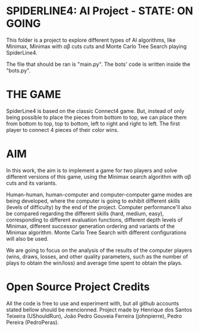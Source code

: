 # SPIDERLINE4: AI Project - STATE: ON GOING

This folder is a project to explore different types of AI algorithms, like Minimax,
Minimax with αβ cuts cuts and Monte Carlo Tree Search playing SpiderLine4.

The file that should be ran is "main.py".
The bots' code is written inside the "bots.py".

# THE GAME

SpiderLine4 is based on the classic Connect4 game. But, instead of only being possible to
place the pieces from bottom to top, we can place them from bottom to top, top to bottom,
left to right and right to left. The first player to connect 4 pieces of their color wins.

# AIM

In this work, the aim is to implement a game for two players and solve different versions of this game,
using the Minimax search algorithm with αβ cuts and its variants.

Human-human, human-computer and computer-computer game modes are being developed, where the
computer is going to exhibit different skills (levels of difficulty) by the end of the project.
Computer performance'll also be compared regarding the different skills (hard, medium, easy),
corresponding to different evaluation functions, different depth levels of Minimax,
different successor generation ordering and variants of the Minimax algorithm.
Monte Carlo Tree Search with different configurations will also be used.

We are going to focus on the analysis of the results of the computer players (wins, draws, losses, and other quality
parameters, such as the number of plays to obtain the win/loss) and average time spent to obtain the plays.

# Open Source Project Credits

All the code is free to use and experiment with, but all github accounts stated bellow should be mencionned.
Project made by Henrique dos Santos Teixeira (UShouldRun), João Pedro Gouveia Ferreira (johnpierre), Pedro Pereira (PedroPeras).

